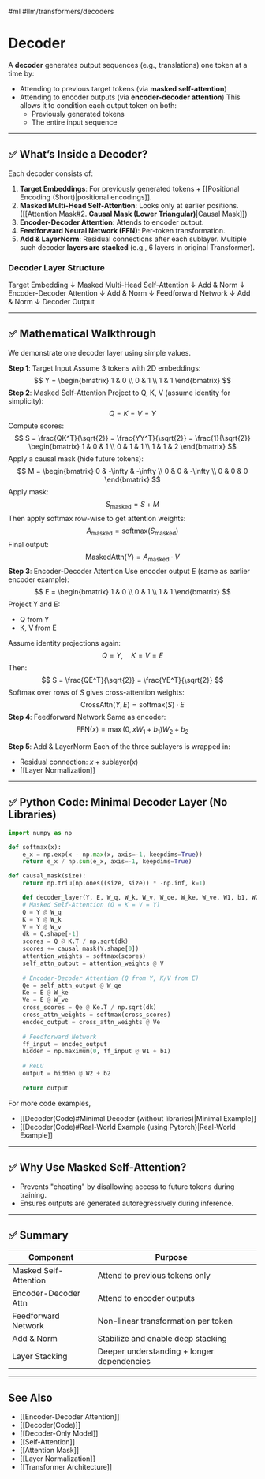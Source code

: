 #ml #llm/transformers/decoders 
# Decoder
A **decoder** generates output sequences (e.g., translations) one token at a time by: 
- Attending to previous target tokens (via **masked self-attention**) 
- Attending to encoder outputs (via **encoder-decoder attention**) This allows it to condition each output token on both: 
	- Previously generated tokens 
	- The entire input sequence 

--- 
## ✅ What’s Inside a Decoder? 
Each decoder consists of: 
1. **Target Embeddings**: For previously generated tokens + [[Positional Encoding (Short)|positional encodings]]. 
2. **Masked Multi-Head Self-Attention**: Looks only at earlier positions. ([[Attention Mask#2. **Causal Mask (Lower Triangular)**|Causal Mask]])
3. **Encoder-Decoder Attention**: Attends to encoder output. 
4. **Feedforward Neural Network (FFN)**: Per-token transformation. 
5. **Add & LayerNorm**: Residual connections after each sublayer. Multiple such decoder **layers are stacked** (e.g., 6 layers in original Transformer). 

### Decoder Layer Structure 

Target Embedding 
	↓ 
Masked Multi-Head Self-Attention 
	↓ 
Add & Norm 
	↓ 
Encoder-Decoder Attention 
	↓ 
Add & Norm 
	↓ 
Feedforward Network 
	↓ 
Add & Norm 
	↓ 
Decoder Output 

--- 
## ✅ Mathematical Walkthrough 
We demonstrate one decoder layer using simple values. 

**Step 1**: Target Input 
Assume 3 tokens with 2D embeddings: $$ Y = \begin{bmatrix} 1 & 0 \\ 0 & 1 \\ 1 & 1 \end{bmatrix} $$ 
**Step 2**: Masked Self-Attention 
Project to Q, K, V (assume identity for simplicity): $$ Q = K = V = Y $$ Compute scores: $$ S = \frac{QK^T}{\sqrt{2}} = \frac{YY^T}{\sqrt{2}} = \frac{1}{\sqrt{2}} \begin{bmatrix} 1 & 0 & 1 \\ 0 & 1 & 1 \\ 1 & 1 & 2 \end{bmatrix} $$ Apply a causal mask (hide future tokens): $$ M = \begin{bmatrix} 0 & -\infty & -\infty \\ 0 & 0 & -\infty \\ 0 & 0 & 0 \end{bmatrix} $$ Apply mask: $$ S_{\text{masked}} = S + M $$ Then apply softmax row-wise to get attention weights: $$ A_{\text{masked}} = \text{softmax}(S_{\text{masked}}) $$ Final output: $$ \text{MaskedAttn}(Y) = A_{\text{masked}} \cdot V $$ 
**Step 3**: Encoder-Decoder Attention 
Use encoder output $E$ (same as earlier encoder example): $$ E = \begin{bmatrix} 1 & 0 \\ 0 & 1 \\ 1 & 1 \end{bmatrix} $$Project Y and E: 
- Q from Y 
- K, V from E 

Assume identity projections again: $$ Q = Y,\quad K = V = E $$Then: $$ S = \frac{QE^T}{\sqrt{2}} = \frac{YE^T}{\sqrt{2}} $$ Softmax over rows of $S$ gives cross-attention weights: $$ \text{CrossAttn}(Y, E) = \text{softmax}(S) \cdot E $$ 
**Step 4**: Feedforward Network Same as encoder: $$ \text{FFN}(x) = \max(0, xW_1 + b_1)W_2 + b_2 $$

**Step 5**: Add & LayerNorm 
Each of the three sublayers is wrapped in: 
- Residual connection: $x + \text{sublayer}(x)$ 
- [[Layer Normalization]] 

--- 
## ✅ Python Code: Minimal Decoder Layer (No Libraries) 
```python 
import numpy as np 

def softmax(x): 
	e_x = np.exp(x - np.max(x, axis=-1, keepdims=True)) 
	return e_x / np.sum(e_x, axis=-1, keepdims=True) 

def causal_mask(size): 
	return np.triu(np.ones((size, size)) * -np.inf, k=1) 

	def decoder_layer(Y, E, W_q, W_k, W_v, W_qe, W_ke, W_ve, W1, b1, W2, b2): 
	# Masked Self-Attention (Q = K = V = Y) 
	Q = Y @ W_q 
	K = Y @ W_k 
	V = Y @ W_v 
	dk = Q.shape[-1] 
	scores = Q @ K.T / np.sqrt(dk) 
	scores += causal_mask(Y.shape[0]) 
	attention_weights = softmax(scores) 
	self_attn_output = attention_weights @ V 
	
	# Encoder-Decoder Attention (Q from Y, K/V from E) 
	Qe = self_attn_output @ W_qe 
	Ke = E @ W_ke 
	Ve = E @ W_ve 
	cross_scores = Qe @ Ke.T / np.sqrt(dk) 
	cross_attn_weights = softmax(cross_scores) 
	encdec_output = cross_attn_weights @ Ve 
	
	# Feedforward Network 
	ff_input = encdec_output 
	hidden = np.maximum(0, ff_input @ W1 + b1) 
	
	# ReLU 
	output = hidden @ W2 + b2 
	
	return output 
```

For more code examples, 
- [[Decoder(Code)#Minimal Decoder (without libraries)|Minimal Example]]
- [[Decoder(Code)#Real-World Example (using Pytorch)|Real-World Example]]

--- 
## ✅ Why Use Masked Self-Attention? 
- Prevents "cheating" by disallowing access to future tokens during training. 
- Ensures outputs are generated autoregressively during inference. 

--- 
## ✅ Summary 

| Component             | Purpose                                    |     |
| --------------------- | ------------------------------------------ | --- |
| Masked Self-Attention | Attend to previous tokens only             |     |
| Encoder-Decoder Attn  | Attend to encoder outputs                  |     |
| Feedforward Network   | Non-linear transformation per token        |     |
| Add & Norm            | Stabilize and enable deep stacking         |     |
| Layer Stacking        | Deeper understanding + longer dependencies |     |

--- 
## See Also 
- [[Encoder-Decoder Attention]] 
- [[Decoder(Code)]]
- [[Decoder-Only Model]]
- [[Self-Attention]] 
- [[Attention Mask]] 
- [[Layer Normalization]] 
- [[Transformer Architecture]]
